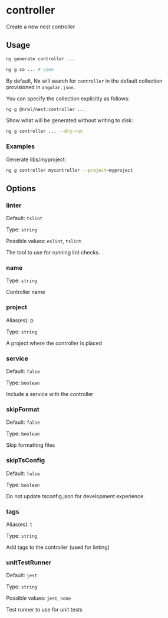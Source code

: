 # controller

Create a new nest controller

## Usage

```bash
ng generate controller ...
```

```bash
ng g co ... # same
```

By default, Nx will search for `controller` in the default collection provisioned in `angular.json`.

You can specify the collection explicitly as follows:

```bash
ng g @nrwl/nest:controller ...
```

Show what will be generated without writing to disk:

```bash
ng g controller ... --dry-run
```

### Examples

Generate libs/myproject:

```bash
ng g controller mycontroller --project=myproject
```

## Options

### linter

Default: `tslint`

Type: `string`

Possible values: `eslint`, `tslint`

The tool to use for running lint checks.

### name

Type: `string`

Controller name

### project

Alias(es): p

Type: `string`

A project where the controller is placed

### service

Default: `false`

Type: `boolean`

Include a service with the controller

### skipFormat

Default: `false`

Type: `boolean`

Skip formatting files

### skipTsConfig

Default: `false`

Type: `boolean`

Do not update tsconfig.json for development experience.

### tags

Alias(es): t

Type: `string`

Add tags to the controller (used for linting)

### unitTestRunner

Default: `jest`

Type: `string`

Possible values: `jest`, `none`

Test runner to use for unit tests
